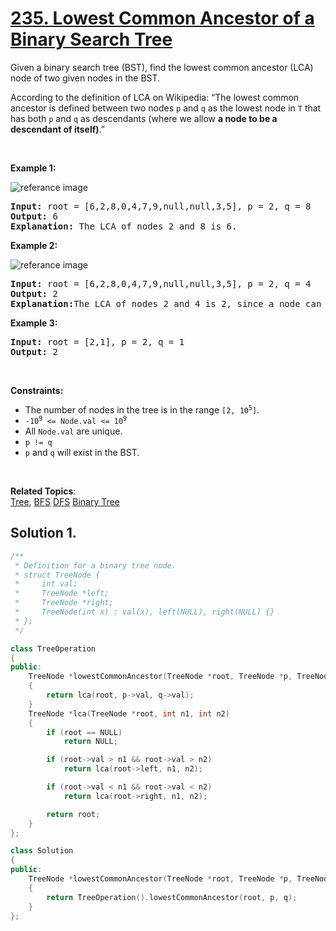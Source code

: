 
# [235. Lowest Common Ancestor of a Binary Search Tree](https://leetcode.com/problems/lowest-common-ancestor-of-a-binary-search-tree/)

<p>
Given a binary search tree (BST), find the lowest common ancestor (LCA) node of two given nodes in the BST.

According to the definition of LCA on Wikipedia: “The lowest common ancestor is defined between two nodes <code>p</code> and <code>q</code> as the lowest node in <code>T</code> that has both <code>p</code> and <code>q</code> as descendants (where we allow <strong>a node to be a descendant of itself)</strong>.”
</p>

<p>&nbsp;</p>
<p><strong>Example 1:</strong></p>

![referance image](https://assets.leetcode.com/uploads/2018/12/14/binarysearchtree_improved.png)
<pre><strong>Input:</strong> root = [6,2,8,0,4,7,9,null,null,3,5], p = 2, q = 8
<strong>Output:</strong> 6
<strong>Explanation:</strong> The LCA of nodes 2 and 8 is 6.
</pre>

<p><strong>Example 2:</strong></p>

![referance image](https://assets.leetcode.com/uploads/2018/12/14/binarysearchtree_improved.png)
<pre><strong>Input:</strong> root = [6,2,8,0,4,7,9,null,null,3,5], p = 2, q = 4
<strong>Output:</strong> 2
<strong>Explanation:</strong>The LCA of nodes 2 and 4 is 2, since a node can be a descendant of itself according to the LCA definition.
</pre>


<p><strong>Example 3:</strong></p>

<pre><strong>Input:</strong> root = [2,1], p = 2, q = 1
<strong>Output:</strong> 2
</pre>

<p>&nbsp;</p>
<p><strong>Constraints:</strong></p>

<ul>
    <li>The number of nodes in the tree is in the range <code>[2, 10<sup>5</sup>]</code>.</li>
    <li><code>-10<sup>9</sup> <= Node.val <= 10<sup>9</sup></code></li>
    <li>All <code>Node.val</code> are unique.</li>
    <li><code>p != q</code></li>
    <li><code>p</code> and <code>q</code> will exist in the BST.</li>
</ul>

<p>&nbsp;</p>

**Related Topics**:  
[Tree](https://leetcode.com/tag/tree/),
[BFS](https://leetcode.com/tag/breadth-first-search/)
[DFS](https://leetcode.com/tag/depth-first-search/)
[Binary Tree](https://leetcode.com/tag/binary-tree/)

## Solution 1.

```cpp
/**
 * Definition for a binary tree node.
 * struct TreeNode {
 *     int val;
 *     TreeNode *left;
 *     TreeNode *right;
 *     TreeNode(int x) : val(x), left(NULL), right(NULL) {}
 * };
 */

class TreeOperation
{
public:
    TreeNode *lowestCommonAncestor(TreeNode *root, TreeNode *p, TreeNode *q)
    {
        return lca(root, p->val, q->val);
    }
    TreeNode *lca(TreeNode *root, int n1, int n2)
    {
        if (root == NULL)
            return NULL;

        if (root->val > n1 && root->val > n2)
            return lca(root->left, n1, n2);

        if (root->val < n1 && root->val < n2)
            return lca(root->right, n1, n2);

        return root;
    }
};

class Solution
{
public:
    TreeNode *lowestCommonAncestor(TreeNode *root, TreeNode *p, TreeNode *q)
    {
        return TreeOperation().lowestCommonAncestor(root, p, q);
    }
};
```